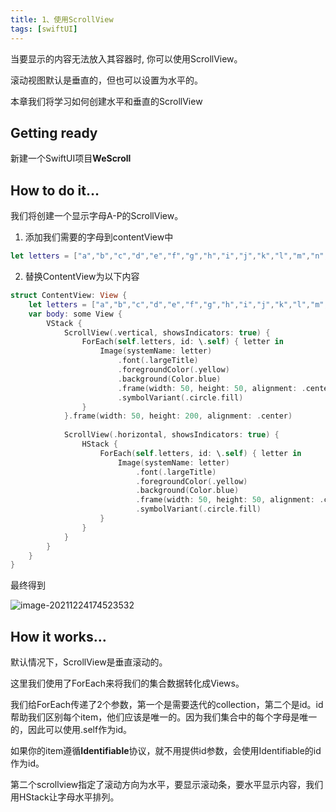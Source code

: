 ```yaml
---
title: 1、使用ScrollView
tags: [swiftUI]
---
```


当要显示的内容无法放入其容器时, 你可以使用ScrollView。

滚动视图默认是垂直的，但也可以设置为水平的。

本章我们将学习如何创建水平和垂直的ScrollView

## Getting ready

新建一个SwiftUI项目**WeScroll**

## How to do it…

我们将创建一个显示字母A-P的ScrollView。

1. 添加我们需要的字母到contentView中
```swift
let letters = ["a","b","c","d","e","f","g","h","i","j","k","l","m","n","o","p"]
```

2. 替换ContentView为以下内容
```swift
struct ContentView: View {
    let letters = ["a","b","c","d","e","f","g","h","i","j","k","l","m","n","o","p"]
    var body: some View {
        VStack {
            ScrollView(.vertical, showsIndicators: true) {
                ForEach(self.letters, id: \.self) { letter in
                    Image(systemName: letter)
                        .font(.largeTitle)
                        .foregroundColor(.yellow)
                        .background(Color.blue)
                        .frame(width: 50, height: 50, alignment: .center)
                        .symbolVariant(.circle.fill)
                }
            }.frame(width: 50, height: 200, alignment: .center)
            
            ScrollView(.horizontal, showsIndicators: true) {
                HStack {
                    ForEach(self.letters, id: \.self) { letter in
                        Image(systemName: letter)
                            .font(.largeTitle)
                            .foregroundColor(.yellow)
                            .background(Color.blue)
                            .frame(width: 50, height: 50, alignment: .center)
                            .symbolVariant(.circle.fill)
                    }
                }
            }
        }
    }
}
```

最终得到

![image-20211224174523532](https://tva1.sinaimg.cn/large/008i3skNgy1gxp2e0sd2pj30iu0rogmg.jpg)

## How it works…

默认情况下，ScrollView是垂直滚动的。

这里我们使用了ForEach来将我们的集合数据转化成Views。

我们给ForEach传递了2个参数，第一个是需要迭代的collection，第二个是id。id帮助我们区别每个item，他们应该是唯一的。因为我们集合中的每个字母是唯一的，因此可以使用.self作为id。

如果你的item遵循**Identifiable**协议，就不用提供id参数，会使用Identifiable的id作为id。

第二个scrollview指定了滚动方向为水平，要显示滚动条，要水平显示内容，我们用HStack让字母水平排列。
